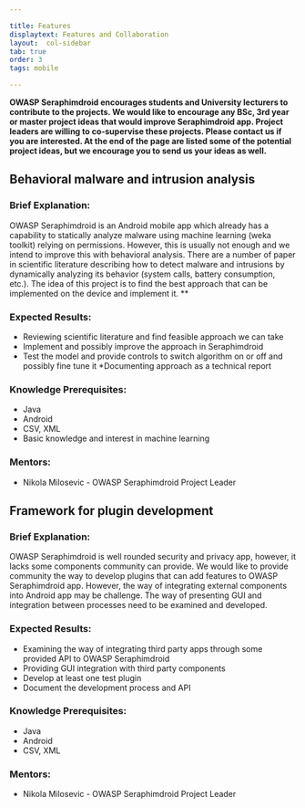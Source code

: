 ```yaml
---

title: Features
displaytext: Features and Collaboration
layout:  col-sidebar
tab: true
order: 3
tags: mobile

---
```



**OWASP Seraphimdroid encourages students and University lecturers to contribute to the projects. We would like to encourage any BSc, 3rd year or master project ideas that would improve Seraphimdroid app. Project leaders are willing to co-supervise these projects. Please contact us if you are interested. At the end of the page are listed some of the potential project ideas, but we encourage you to send us your ideas as well.**

## Behavioral malware and intrusion analysis
### Brief Explanation:

OWASP Seraphimdroid is an Android mobile app which already has a capability to statically analyze malware using machine learning (weka toolkit) relying on permissions. However, this is usually not enough and we intend to improve this with behavioral analysis. There are a number of paper in scientific literature describing how to detect malware and intrusions by dynamically analyzing its behavior (system calls, battery consumption, etc.). The idea of this project is to find the best approach that can be implemented on the device and implement it. **

### Expected Results:

* Reviewing scientific literature and find feasible approach we can take
* Implement and possibly improve the approach in Seraphimdroid
* Test the model and provide controls to switch algorithm on or off and possibly fine tune it
*Documenting approach as a technical report

### Knowledge Prerequisites:
* Java
* Android
* CSV, XML
* Basic knowledge and interest in machine learning

### Mentors:

* Nikola Milosevic - OWASP Seraphimdroid Project Leader

## Framework for plugin development

### Brief Explanation:

OWASP Seraphimdroid is well rounded security and privacy app, however, it lacks some components community can provide. We would like to provide community the way to develop plugins that can add features to OWASP Seraphimdroid app. However, the way of integrating external components into Android app may be challenge. The way of presenting GUI and integration between processes need to be examined and developed.

### Expected Results:

* Examining the way of integrating third party apps through some provided API to OWASP Seraphimdroid
* Providing GUI integration with third party components
* Develop at least one test plugin
* Document the development process and API

### Knowledge Prerequisites:

* Java
* Android
* CSV, XML

### Mentors:

* Nikola Milosevic - OWASP Seraphimdroid Project Leader
